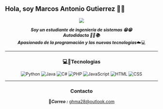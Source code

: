 ## Hola, soy  Marcos Antonio Gutierrez :wave::grin:
<div align="center">
  
  ![](https://img.freepik.com/vector-gratis/caracter-desarrollador-software-programador-desarrolla-ilustracion-codigo_80590-7310.jpg?size=626&ext=jpg)

</div>

<div align="center" >
  
***Soy un estudiante de ingeniería de sistemas :grin::grin: <br>
Autodidacta :blue_book::ledger::books:<br>
Apasionado de la programación y las nuevas tecnologías***:cloud::computer:

</div>

<hr>
  
<div align="center">
  
  ### :computer::iphone:Tecnologias
  ![Python](https://img.shields.io/badge/-python-blue?style=for-the-badge&logo=python&logoColor=white)
  ![Java](https://img.shields.io/badge/-java-black?style=for-the-badge&logo=java&logoColor=white)
  ![C#](https://img.shields.io/badge/-CSharp-blue?style=for-the-badge&logo=csharp&logoColor=white)
  ![PHP](https://img.shields.io/badge/-php-7b0ad1?style=for-the-badge&logo=php&logoColor=white)
  ![JavaScript](https://img.shields.io/badge/-javascript-f4d03f?style=for-the-badge&logo=javascript&logoColor=white)
  ![HTML](https://img.shields.io/badge/-hmtl-ff5733?style=for-the-badge&logo=html5&logoColor=white)
  ![CSS](https://img.shields.io/badge/-css-blue?style=for-the-badge&logo=css3&logoColor=white)

</div>

<hr>

<div align="center">
  
  ### Contacto
  :email:***Correo :***   ghma28@outlook.com
  
</div>



  
 






<!--
**AntoGutierz28/AntoGutierz28** is a ✨ _special_ ✨ repository because its `README.md` (this file) appears on your GitHub profile.

Here are some ideas to get you started:

- 🔭 I’m currently working on ...
- 🌱 I’m currently learning ...
- 👯 I’m looking to collaborate on ...
- 🤔 I’m looking for help with ...
- 💬 Ask me about ...
- 📫 How to reach me: ...
- 😄 Pronouns: ...
- ⚡ Fun fact: ...
-->
